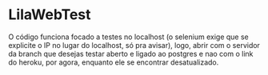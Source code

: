 # LilaWebTest

O código funciona focado a testes no localhost (o selenium exige que se explicite o IP no lugar do localhost, só pra avisar), logo, abrir com o servidor da branch que desejas testar aberto e ligado ao postgres e nao com o link do heroku, por agora, enquanto ele se encontrar desatualizado. 
